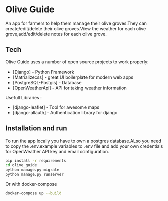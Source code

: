 # Olive Guide
An app for farmers to help them manage their olive groves.They can create/edit/delete their olive groves.View the weather for each olive grove,add/edit/delete notes for each olive grove.

## Tech

Olive Guide uses a number of open source projects to work properly:

- [Django] - Python Framework
- [Matrializecss] - great UI boilerplate for modern web apps
- [PostgreSQL-Postgis] - Database
- [OpenWeatherApi] - API for taking weather information

Usefull Libraries :
- [django-leaflet] - Tool for awesome maps
- [django-allauth] - Authentication library for django


## Installation and run
To run the app locally you have to own a postgres database.ALso you need to copy the .env.example variables to .env file and add your own credentials for OpenWeather API key and email configuration.

```sh
pip install -r requirements
cd olive_guide
python manage.py migrate
python manage.py runserver
```
Or with docker-compose 
```sh
docker-compose up --build
```
